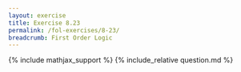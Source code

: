 ```yaml
---
layout: exercise
title: Exercise 8.23
permalink: /fol-exercises/8-23/
breadcrumb: First Order Logic
---
```


{% include mathjax_support %}
{% include_relative question.md %}
